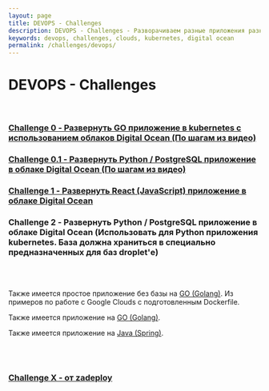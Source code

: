 ```yaml
---
layout: page
title: DEVOPS - Challenges
description: DEVOPS - Challenges - Разворачиваем разные приложения разными средствами на разных окружениях
keywords: devops, challenges, clouds, kubernetes, digital ocean
permalink: /challenges/devops/
---
```


# DEVOPS - Challenges

<br/>

### [Challenge 0 - Развернуть GO приложение в kubernetes с использованием облаков Digital Ocean (По шагам из видео)](/challenges/devops/digital-ocean-kubernetes-go-application/)

### [Challenge 0.1 - Развернуть Python / PostgreSQL приложение в облаке Digital Ocean (По шагам из видео)](/challenges/devops/digital-ocean-python-postgresql/)

### [Challenge 1 - Развернуть React (JavaScript) приложение в облаке Digital Ocean](/challenges/devops/digital-ocean-react/)

### Challenge 2 - Развернуть Python / PostgreSQL приложение в облаке Digital Ocean (Использовать для Python приложения kubernetes. База должна храниться в специально предназначенных для баз droplet'е)


<br/>
<br/>

Также имеется простое приложение без базы на <a href="https://bitbucket.org/marley-golang/resources-echo-web-v2/src/master/">GO (Golang)</a>. Из примеров по работе с Google Clouds с подготовленным Dockerfile.

Также имеется приложение на  <a href="https://bitbucket.org/marley-golang/learn-to-create-web-applications-using-go/src/master/">GO (Golang)</a>.

Также имеется приложение на  <a href="https://bitbucket.org/marley-spring/building-an-e-commerce-store-using-java-spring-framework/src/master/">Java (Spring)</a>.

<br/>
<br/>


### [Challenge X - от zadeploy](https://github.com/zadeploy/domashku#homework-the-last-one)

